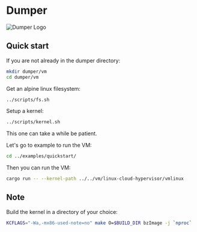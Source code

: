 # Dumper

![Dumper Logo](https://cdn.discordapp.com/attachments/1351126477852119060/1352683557264294069/dumper_lumper_logo.jpg?ex=67dee83b&is=67dd96bb&hm=36c450eb3ee634e3bb54f632ea9ade34cbe24b988237c27f442cd87c55f751d5&)


## Quick start

If you are not already in the dumper directory:
```sh
mkdir dumper/vm
cd dumper/vm
```

Get an alpine linux filesystem:
```sh
../scripts/fs.sh
```

Setup a kernel:
```sh
../scripts/kernel.sh
```
This one can take a while be patient.

Let's go to example to run the VM:
```sh
cd ../examples/quickstart/
```

Then you can run the VM:
```sh
cargo run -- --kernel-path ../../vm/linux-cloud-hypervisor/vmlinux
```

## Note

Build the kernel in a directory of your choice:
```sh
KCFLAGS="-Wa,-mx86-used-note=no" make O=$BUILD_DIR bzImage -j `nproc`
```
